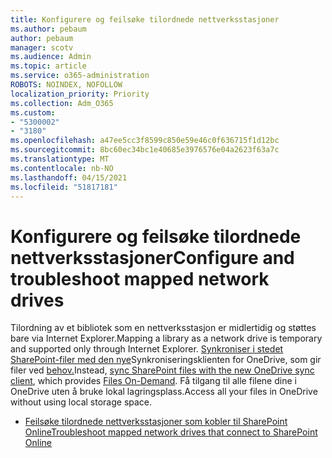 ```yaml
---
title: Konfigurere og feilsøke tilordnede nettverksstasjoner
ms.author: pebaum
author: pebaum
manager: scotv
ms.audience: Admin
ms.topic: article
ms.service: o365-administration
ROBOTS: NOINDEX, NOFOLLOW
localization_priority: Priority
ms.collection: Adm_O365
ms.custom:
- "5300002"
- "3180"
ms.openlocfilehash: a47ee5cc3f8599c850e59e46c0f636715f1d12bc
ms.sourcegitcommit: 8bc60ec34bc1e40685e3976576e04a2623f63a7c
ms.translationtype: MT
ms.contentlocale: nb-NO
ms.lasthandoff: 04/15/2021
ms.locfileid: "51817181"
---
```

# <a name="configure-and-troubleshoot-mapped-network-drives"></a><span data-ttu-id="f55e2-102">Konfigurere og feilsøke tilordnede nettverksstasjoner</span><span class="sxs-lookup"><span data-stu-id="f55e2-102">Configure and troubleshoot mapped network drives</span></span>

<span data-ttu-id="f55e2-103">Tilordning av et bibliotek som en nettverksstasjon er midlertidig og støttes bare via Internet Explorer.</span><span class="sxs-lookup"><span data-stu-id="f55e2-103">Mapping a library as a network drive is temporary and supported only through Internet Explorer.</span></span> <span data-ttu-id="f55e2-104">[Synkroniser i stedet SharePoint-filer med den nye](https://support.office.com/article/6de9ede8-5b6e-4503-80b2-6190f3354a88)Synkroniseringsklienten for OneDrive, som gir filer ved [behov.](https://support.office.com/article/0e6860d3-d9f3-4971-b321-7092438fb38e)</span><span class="sxs-lookup"><span data-stu-id="f55e2-104">Instead, [sync SharePoint files with the new OneDrive sync client](https://support.office.com/article/6de9ede8-5b6e-4503-80b2-6190f3354a88), which provides [Files On-Demand](https://support.office.com/article/0e6860d3-d9f3-4971-b321-7092438fb38e).</span></span> <span data-ttu-id="f55e2-105">Få tilgang til alle filene dine i OneDrive uten å bruke lokal lagringsplass.</span><span class="sxs-lookup"><span data-stu-id="f55e2-105">Access all your files in OneDrive without using local storage space.</span></span>

- [<span data-ttu-id="f55e2-106">Feilsøke tilordnede nettverksstasjoner som kobler til SharePoint Online</span><span class="sxs-lookup"><span data-stu-id="f55e2-106">Troubleshoot mapped network drives that connect to SharePoint Online</span></span>](https://docs.microsoft.com/sharepoint/support/administration/troubleshoot-mapped-network-drives)
